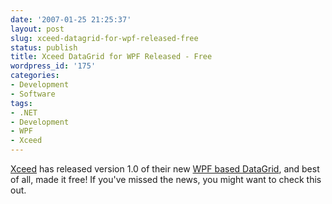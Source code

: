 ```yaml
---
date: '2007-01-25 21:25:37'
layout: post
slug: xceed-datagrid-for-wpf-released-free
status: publish
title: Xceed DataGrid for WPF Released - Free
wordpress_id: '175'
categories:
- Development
- Software
tags:
- .NET
- Development
- WPF
- Xceed
---
```


[Xceed](http://xceed.com/) has released version 1.0 of their new [WPF based DataGrid](http://xceed.com/Grid_WPF_Intro.html), and best of all, made it free! If you've missed the news, you might want to check this out.

